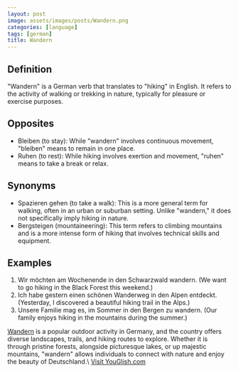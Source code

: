 ```yaml
---
layout: post
image: assets/images/posts/Wandern.png
categories: [language]
tags: [german]
title: Wandern
---
```


## Definition
"Wandern" is a German verb that translates to "hiking" in English. It refers to the activity of walking or trekking in nature, typically for pleasure or exercise purposes.

## Opposites
- Bleiben (to stay): While "wandern" involves continuous movement, "bleiben" means to remain in one place.
- Ruhen (to rest): While hiking involves exertion and movement, "ruhen" means to take a break or relax.

## Synonyms
- Spazieren gehen (to take a walk): This is a more general term for walking, often in an urban or suburban setting. Unlike "wandern," it does not specifically imply hiking in nature.
- Bergsteigen (mountaineering): This term refers to climbing mountains and is a more intense form of hiking that involves technical skills and equipment.

## Examples
1. Wir möchten am Wochenende in den Schwarzwald wandern. (We want to go hiking in the Black Forest this weekend.)
2. Ich habe gestern einen schönen Wanderweg in den Alpen entdeckt. (Yesterday, I discovered a beautiful hiking trail in the Alps.)
3. Unsere Familie mag es, im Sommer in den Bergen zu wandern. (Our family enjoys hiking in the mountains during the summer.)

[Wandern](https://en.wikipedia.org/wiki/Hiking) is a popular outdoor activity in Germany, and the country offers diverse landscapes, trails, and hiking routes to explore. Whether it is through pristine forests, alongside picturesque lakes, or up majestic mountains, "wandern" allows individuals to connect with nature and enjoy the beauty of Deutschland.\ <a id="yg-widget-0" class="youglish-widget" data-query="Wandern" data-lang="german" data-components="8412" data-auto-start="0" data-bkg-color="theme_light" data-title="How%20to%20pronounce%20Wandern%20in%20German"  rel="nofollow" href="https://youglish.com">Visit YouGlish.com</a><script async src="https://youglish.com/public/emb/widget.js" charset="utf-8"></script>